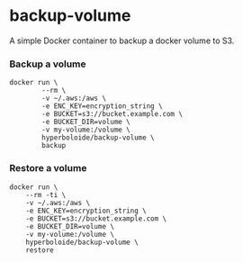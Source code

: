 # backup-volume
A simple Docker container to backup a docker volume to S3.

### Backup a volume

```
docker run \
        --rm \
        -v ~/.aws:/aws \
        -e ENC_KEY=encryption_string \
        -e BUCKET=s3://bucket.example.com \
        -e BUCKET_DIR=volume \
        -v my-volume:/volume \
        hyperboloide/backup-volume \
        backup
```

### Restore a volume

```
docker run \
    --rm -ti \
    -v ~/.aws:/aws \
    -e ENC_KEY=encryption_string \
    -e BUCKET=s3://bucket.example.com \
    -e BUCKET_DIR=volume \
    -v my-volume:/volume \
    hyperboloide/backup-volume \
    restore
```
